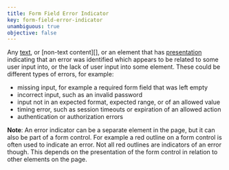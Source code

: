 ```yaml
---
title: Form Field Error Indicator
key: form-field-error-indicator
unambiguous: true
objective: false
---
```


Any [text][], or [non-text content][], or an element that has [presentation][] indicating that an error was identified which appears to be related to some user input into, or the lack of user input into some element. These could be different types of errors, for example:

- missing input, for example a required form field that was left empty
- incorrect input, such as an invalid password
- input not in an expected format, expected range, or of an allowed value
- timing error, such as session timeouts or expiration of an allowed action
- authentication or authorization errors

**Note**: An error indicator can be a separate element in the page, but it can also be part of a form control. For example a red outline on a form control is often used to indicate an error. Not all red outlines are indicators of an error though. This depends on the presentation of the form control in relation to other elements on the page.

[not-text content]: https://www.w3.org/TR/WCAG21/#dfn-non-text-content
[presentation]: https://www.w3.org/TR/WCAG21/#dfn-presentation
[text]: https://www.w3.org/TR/WCAG21/#dfn-text
